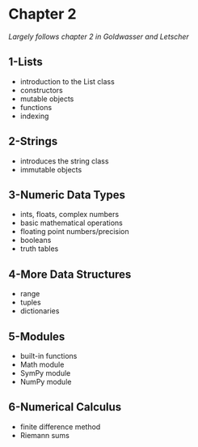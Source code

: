 # Chapter 2

*Largely follows chapter 2 in Goldwasser and Letscher*

## 1-Lists

- introduction to the List class
- constructors
- mutable objects
- functions
- indexing

## 2-Strings

- introduces the string class
- immutable objects

## 3-Numeric Data Types

- ints, floats, complex numbers
- basic mathematical operations
- floating point numbers/precision
- booleans
- truth tables

## 4-More Data Structures

- range
- tuples
- dictionaries

## 5-Modules

- built-in functions
- Math module
- SymPy module
- NumPy module

## 6-Numerical Calculus

- finite difference method
- Riemann sums
